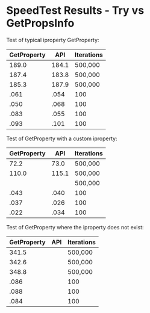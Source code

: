 SpeedTest Results - Try vs GetPropsInfo
===

Test of typical iproperty GetProperty:

| GetProperty | API | Iterations |
|-------------|-----|------------|
| 189.0 | 184.1 | 500,000 |
| 187.4 | 183.8 | 500,000 |
| 185.3 | 187.9 | 500,000 |
| .061 | .054 | 100 |
| .050 | .068 | 100 |
| .083 | .055 | 100 |
| .093 | .101 | 100 |


Test of GetProperty with a custom iproperty:

| GetProperty | API | Iterations |
|-------------|-----|------------|
| 72.2 | 73.0 | 500,000 |
| 110.0 | 115.1 | 500,000 |
|  |  | 500,000 |
| .043 | .040 | 100 |
| .037 | .026 | 100 |
| .022 | .034 | 100 |


Test of GetProperty where the iproperty does not exist:

| GetProperty | API | Iterations |
|-------------|-----|------------|
| 341.5 |  | 500,000 |
| 342.6 |  | 500,000 |
| 348.8 |  | 500,000 |
| .086 |  | 100 |
| .088 |  | 100 |
| .084 |  | 100 |

